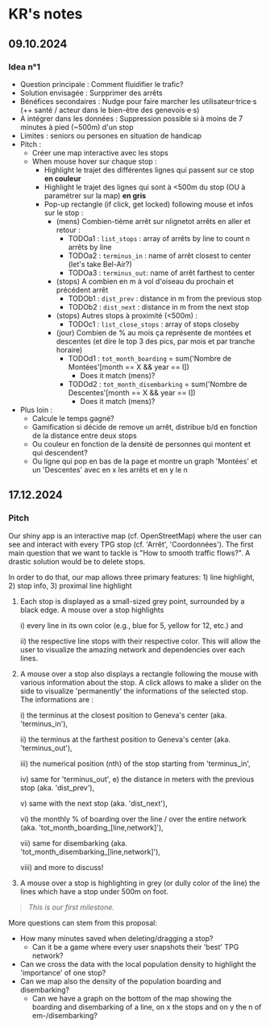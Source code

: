 # KR's notes

## 09.10.2024

### Idea n°1

- Question principale : Comment fluidifier le trafic?
- Solution envisagée : Surpprimer des arrêts
- Bénéfices secondaires : Nudge pour faire marcher les utilisateur·trice·s (++ santé / acteur dans le bien-être des genevois·e·s)
- A intégrer dans les données : Suppression possible si à moins de 7 minutes à pied (~500m) d'un stop
- Limites : seniors ou persones en situation de handicap
- Pitch :
	- Créer une map interactive avec les stops
	- When mouse hover sur chaque stop :
		- Highlight le trajet des différentes lignes qui passent sur ce stop **en couleur**
		- Highlight le trajet des lignes qui sont à <500m du stop (OU à paramétrer sur la map) **en gris**
		- Pop-up rectangle (if click, get locked) following mouse et infos sur le stop :
			- (mens) Combien-tième arrêt sur nlignetot arrêts en aller et retour :
				- TODOa1 : `list_stops` : array of arrêts by line to count n arrêts by line
				- TODOa2 : `terminus_in` : name of arrêt closest to center (let's take Bel-Air?)
				- TODOa3 : `terminus_out`: name of arrêt farthest to center
			- (stops) A combien en m à vol d'oiseau du prochain et précédent arrêt
				- TODOb1 : `dist_prev` : distance in m from the previous stop
				- TODOb2 : `dist_next` : distance in m from the next stop
			- (stops) Autres stops à proximité (<500m) :
				- TODOc1 : `list_close_stops` : array of stops closeby
			- (jour) Combien de % au mois ça représente de montées et descentes (et dire le top 3 des pics, par mois et par tranche horaire)
				- TODOd1 : `tot_month_boarding` = sum('Nombre de Montées'[month == X && year == I])
					- Does it match (mens)?
				- TODOd2 : `tot_month_disembarking` = sum('Nombre de Descentes'[month == X && year == I])
					- Does it match (mens)?
- Plus loin :
	- Calcule le temps gagné?
	- Gamification si décide de remove un arrêt, distribue b/d en fonction de la distance entre deux stops
	- Ou couleur en fonction de la densité de personnes qui montent et qui descendent?
	- Ou ligne qui pop en bas de la page et montre un graph 'Montées' et un 'Descentes' avec en x les arrêts et en y le n

## 17.12.2024

### Pitch

Our shiny app is an interactive map (cf. OpenStreetMap) where the user can see and interact with every TPG stop (cf. 'Arrêt', 'Coordonnées'). The first main question that we want to tackle is "How to smooth traffic flows?". A drastic solution would be to delete stops.

In order to do that, our map allows  three primary features: 1) line highlight, 2) stop info, 3) proximal line highlight

1) Each stop is displayed as a small-sized grey point, surrounded by a black edge. A mouse over a stop highlights

 	i) every line in its own color (e.g., blue for 5, yellow for 12, etc.) and

 	ii) the respective line stops with their respective color. This will allow the user to visualize the amazing network and dependencies over each lines.

3) A mouse over a stop also displays a rectangle following the mouse with various information about the stop. A click allows to make a slider on the side to visualize 'permanently' the informations of the selected stop. The informations are :

	i) the terminus at the closest position to Geneva's center (aka. 'terminus_in'),
	
 	ii) the terminus at the farthest position to Geneva's center (aka. 'terminus_out'),
	
 	iii) the numerical position (nth) of the stop starting from 'terminus_in',
	
 	iv) same for 'terminus_out', e) the distance in meters with the previous stop (aka. 'dist_prev'),

	v) same with the next stop (aka. 'dist_next'),

	vi) the monthly % of boarding over the line / over the entire network (aka. 'tot_month_boarding_[line,network]'),

	vii) same for disembarking (aka. 'tot_month_disembarking_[line,network]'),

	viii) and more to discuss!

6) A mouse over a stop is highlighting in grey (or dully color of the line) the lines which have a stop under 500m on foot.

> *This is our first milestone.*

More questions can stem from this proposal:
- How many minutes saved when deleting/dragging a stop?
	- Can it be a game where every user snapshots their 'best' TPG network?
- Can we cross the data with the local population density to highlight the 'importance' of one stop?
- Can we map also the density of the population boarding and disembarking?
	- Can we have a graph on the bottom of the map showing the boarding and disembarking of a line, on x the stops and on y the n of em-/disembarking?
